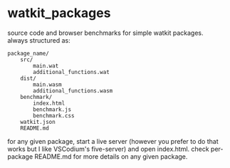 # watkit_packages
source code and browser benchmarks for simple watkit packages.  
always structured as:  
```
package_name/
    src/
        main.wat 
        additional_functions.wat
    dist/
        main.wasm
        additional_functions.wasm
    benchmark/ 
        index.html
        benchmark.js
        benchmark.css
    watkit.json
    README.md
```
for any given package, start a live server (however you prefer to do that works but I like VSCodium's five-server) and open index.html. check per-package README.md for more details on any given package.